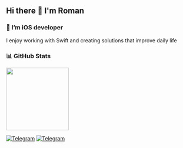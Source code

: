 ## Hi there 👋 I'm Roman

### 🚀 I’m iOS developer

I enjoy working with Swift and creating solutions that improve daily life

### 📊 GitHub Stats

<p align="left">
<!--
  <img src="https://github-readme-stats.vercel.app/api?username=volk-r&show_icons=true&theme=radical&include_all_commits=true&count_private=true&hide_rank=true" height="150" />
-->
  <img src="https://github-readme-stats.vercel.app/api/top-langs/?username=volk-r&layout=compact" height="170"/>
</p>

[![Telegram](https://img.shields.io/badge/Gmail-D14836?logo=gmail&logoColor=white)](mailto:rromanov.vk@gmail.com)
[![Telegram](https://img.shields.io/badge/Telegram-blue?logo=telegram&logoColor=white)](https://t.me/volk_r)

<!--
**volk-r/volk-r** is a ✨ _special_ ✨ repository because its `README.md` (this file) appears on your GitHub profile.

https://www.youtube.com/watch?v=1yELlB39TvY

Here are some ideas to get you started:

- 🔭 I’m currently working on ...
- 🌱 I’m currently learning ...
- 👯 I’m looking to collaborate on ...
- 🤔 I’m looking for help with ...
- 💬 Ask me about ...
- 📫 How to reach me: ...
- 😄 Pronouns: ...
- ⚡ Fun fact: ...
-->
